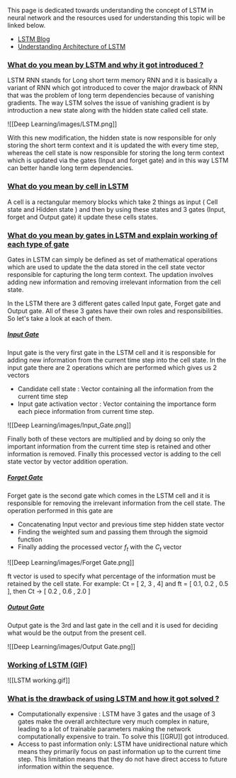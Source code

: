 This page is dedicated towards understanding the concept of LSTM in neural network and the resources used for understanding this topic will be linked below.

- [LSTM Blog](https://colah.github.io/posts/2015-08-Understanding-LSTMs/)
- [Understanding Architecture of LSTM](https://www.youtube.com/watch?v=Akv3poqqwI4)

### [What do you mean by LSTM and why it got introduced ? ](#)

LSTM RNN stands for Long short term memory RNN and it is basically a variant of RNN which got introduced to cover the major drawback of RNN that was the problem of long term dependencies because of vanishing gradients. The way LSTM solves the issue of vanishing gradient is by introduction a new state along with the hidden state called cell state. 

![[Deep Learning/images/LSTM.png]]

With this new modification, the hidden state is now responsible for only storing the short term context and it is updated the with every time step, whereas the cell state is now responsible for storing the long term context which is updated via the gates (Input and forget gate) and in this way LSTM can better handle long term dependencies.

### [What do you mean by cell in LSTM](#)

A cell is a rectangular memory blocks which take 2 things as input ( Cell state and Hidden state ) and then by using these states and 3 gates (Input, forget and Output gate) it update these cells states.

### [What do you mean by gates in LSTM and explain working of each type of gate](#)

Gates in LSTM can simply be defined as set of mathematical operations which are used to update the the data stored in the cell state vector responsible for capturing the long term context. The updation involves adding new information and removing irrelevant information from the cell state.

In the LSTM there are 3 different gates called Input gate, Forget gate and Output gate. All of these 3 gates have their own roles and responsibilities. So let's take a look at each of them.

##### [Input Gate](#)

Input gate is the very first gate in the LSTM cell and it is responsible for adding new information from the current time step into the cell state. In the input gate there are 2 operations which are performed which gives us 2 vectors 

- Candidate cell state : Vector containing all the information from the current time step
- Input gate activation vector : Vector containing the importance form each piece information from current time step.

![[Deep Learning/images/Input_Gate.png]]

Finally both of these vectors are multiplied and by doing so only the important information from the current time step is retained and other information is removed. Finally this processed vector is adding to the cell state vector by vector addition operation. 

##### [Forget Gate](#)

Forget gate is the second gate which comes in the LSTM cell and it is responsible for removing the irrelevant information from the cell state.
The operation performed in this gate are

- Concatenating Input vector and previous time step hidden state vector
- Finding the weighted sum and passing them through the sigmoid function
- Finally adding the processed vector $f_t$ with the $C_t$ vector

![[Deep Learning/images/Forget Gate.png]]

ft vector is used to specify what percentage of the information must be retained by the cell state. For example: Ct = [ 2, 3 , 4] and ft = [ 0.1, 0.2 , 0.5 ], then Ct → [ 0.2 , 0.6 , 2.0 ]

##### [Output Gate](#)

Output gate is the 3rd and last gate in the cell and it is used for deciding what would be the output from the present cell.

![[Deep Learning/images/Output Gate.png]]

### [Working of LSTM (GIF)](#)

![[LSTM working.gif]]
### [What is the drawback of using LSTM and how it got solved ? ](#)

- Computationally expensive : LSTM have 3 gates and the usage of 3 gates make the overall architecture very much complex in nature, leading to a lot of trainable parameters making the network computationally expensive to train. To solve this [[GRU]] got introduced.
- Access to past information only: LSTM have unidirectional nature which means they primarily focus on past information up to the current time step. This limitation means that they do not have direct access to future information within the sequence.